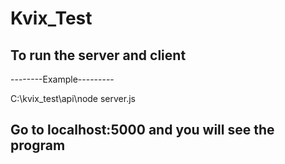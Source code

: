 # Kvix_Test

## To run the server and client

--------Example---------

C:\kvix_test\api\node server.js

## Go to localhost:5000 and you will see the program
